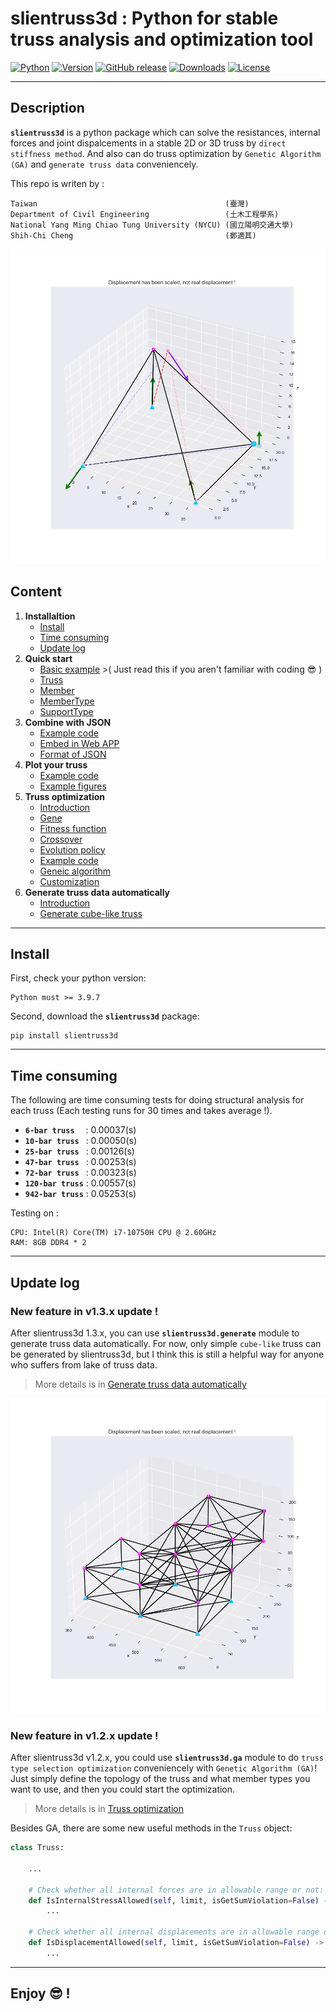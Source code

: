 # **slientruss3d** : Python for stable truss analysis and optimization tool

[![Python](https://img.shields.io/pypi/pyversions/slientruss3d)](https://pypi.org/project/slientruss3d/)
[![Version](https://img.shields.io/pypi/v/slientruss3d)](https://pypi.org/project/slientruss3d/)
[![GitHub release](https://img.shields.io/github/release/leo27945875/Python_Stable_3D_Truss_Analysis.svg)](https://github.com/leo27945875/Python_Stable_3D_Truss_Analysis/releases)
[![Downloads](https://img.shields.io/pypi/dm/slientruss3d?color=red)](https://pypi.org/project/slientruss3d/)
[![License](https://img.shields.io/github/license/leo27945875/Python_Stable_3D_Truss_Analysis)](https://github.com/leo27945875/Python_Stable_3D_Truss_Analysis/blob/master/LICENSE.txt)

---

## Description

**`slientruss3d`** is a python package which can solve the resistances, internal forces and joint dispalcements in a stable 2D or 3D truss by `direct stiffness method`. And also can do truss optimization by `Genetic Algorithm (GA)` and `generate truss data` conveniencely.  
  
This repo is writen by  :

```text
Taiwan                                          (臺灣)
Department of Civil Engineering                 (土木工程學系)
National Yang Ming Chiao Tung University (NYCU) (國立陽明交通大學)
Shih-Chi Cheng                                  (鄭適其)
```

![Show](./plot/bar-6_plot_0.png)

## Content

1. **Installaltion**
    - [Install](#Install)
    - [Time consuming](#Time-consuming)
    - [Update log](#Update-log)
2. **Quick start**
    - [Basic example](./detail/how_to_use.md#Basic-example) >( Just read this if you aren't familiar with coding 😎 )
    - [Truss](./detail/how_to_use.md#Truss)
    - [Member](./detail/how_to_use.md#Member)
    - [MemberType](./detail/how_to_use.md#Define-a-new-member)
    - [SupportType](./detail/how_to_use.md#Define-a-new-joint)
3. **Combine with JSON**
    - [Example code](./detail/combine_with_JSON.md#Example)
    - [Embed in Web APP](./detail/combine_with_JSON.md#Embed-in-Web-APP)
    - [Format of JSON](./detail/combine_with_JSON.md#Format-of-JSON)
4. **Plot your truss**
    - [Example code](./detail/plot_your_truss.md#Example-code)
    - [Example figures](./detail/plot_your_truss.md#Example-figures)
5. **Truss optimization**
    - [Introduction](./detail/truss_optimization.md#Introduction)
    - [Gene](./detail/truss_optimization.md#Gene-data-structure)
    - [Fitness function](./detail/truss_optimization.md#Fitness-function)
    - [Crossover](./detail/truss_optimization.md#Crossover)
    - [Evolution policy](./detail/truss_optimization.md#Evolution-policy)
    - [Example code](./detail/truss_optimization.md#Example)
    - [Geneic algorithm](./detail/truss_optimization.md#Geneic-algorithm)
    - [Customization](./detail/truss_optimization.md#Customization)
6. **Generate truss data automatically**
    - [Introduction](./detail/gen_truss.md#Introduction)
    - [Generate cube-like truss](./detail/gen_truss.md#Generate-cube-like-truss)

---

## Install

First, check your python version:

```text
Python must >= 3.9.7
```

Second, download the **`slientruss3d`** package:

```text
pip install slientruss3d 
```

---

## Time consuming

The following are time consuming tests for doing structural analysis for each truss (Each testing runs for 30 times and takes average !).

- **`6-bar truss`**&ensp;&ensp; : 0.00037(s)
- **`10-bar truss`**&ensp; : 0.00050(s)
- **`25-bar truss`**&ensp; : 0.00126(s)
- **`47-bar truss`**&ensp; : 0.00253(s)
- **`72-bar truss`**&ensp; : 0.00323(s)
- **`120-bar truss`** : 0.00557(s)
- **`942-bar truss`** : 0.05253(s)

Testing on :

```text
CPU: Intel(R) Core(TM) i7-10750H CPU @ 2.60GHz
RAM: 8GB DDR4 * 2
```

---

## Update log

### New feature in v1.3.x update !

After slientruss3d 1.3.x, you can use **`slientruss3d.generate`** module to generate truss data automatically. For now, only simple `cube-like` truss can be generated by slientruss3d, but I think this is still a helpful way for anyone who suffers from lake of truss data.

> More details is in [Generate truss data automatically](./detail/gen_truss.md)

![ShowCube](./detail/figure/show_cube.png)

### New feature in v1.2.x update !

After slientruss3d v1.2.x, you could use **`slientruss3d.ga`** module to do `truss type selection optimization` conveniencely with `Genetic Algorithm (GA)`! Just simply define the topology of the truss and what member types you want to use, and then you could start the optimization.  

> More details is in [Truss optimization](./detail/truss_optimization.md)

Besides GA, there are some new useful methods in the `Truss` object:

```python
class Truss:

    ...

    # Check whether all internal forces are in allowable range or not:
    def IsInternalStressAllowed(self, limit, isGetSumViolation=False) -> tuple[bool, dict | float]: 
        ...

    # Check whether all internal displacements are in allowable range or not:
    def IsDisplacementAllowed(self, limit, isGetSumViolation=False) -> tuple[bool, dict | float]:
        ...

```

---

## Enjoy 😎 !
